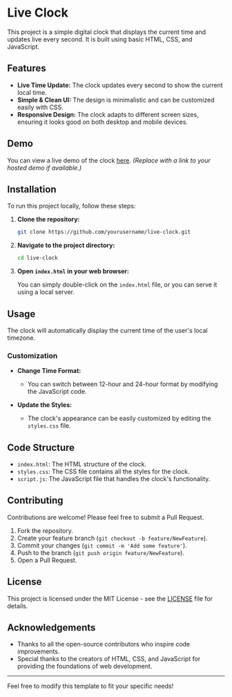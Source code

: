 # Live Clock

This project is a simple digital clock that displays the current time and updates live every second. It is built using basic HTML, CSS, and JavaScript.

## Features

- **Live Time Update:** The clock updates every second to show the current local time.
- **Simple & Clean UI:** The design is minimalistic and can be customized easily with CSS.
- **Responsive Design:** The clock adapts to different screen sizes, ensuring it looks good on both desktop and mobile devices.

## Demo

You can view a live demo of the clock [here](#). *(Replace with a link to your hosted demo if available.)*

## Installation

To run this project locally, follow these steps:

1. **Clone the repository:**

   ```bash
   git clone https://github.com/yourusername/live-clock.git
   ```

2. **Navigate to the project directory:**

   ```bash
   cd live-clock
   ```

3. **Open `index.html` in your web browser:**

   You can simply double-click on the `index.html` file, or you can serve it using a local server.

## Usage

The clock will automatically display the current time of the user's local timezone.

### Customization

- **Change Time Format:**
  - You can switch between 12-hour and 24-hour format by modifying the JavaScript code.

- **Update the Styles:**
  - The clock's appearance can be easily customized by editing the `styles.css` file.

## Code Structure

- `index.html`: The HTML structure of the clock.
- `styles.css`: The CSS file contains all the styles for the clock.
- `script.js`: The JavaScript file that handles the clock's functionality.

## Contributing

Contributions are welcome! Please feel free to submit a Pull Request.

1. Fork the repository.
2. Create your feature branch (`git checkout -b feature/NewFeature`).
3. Commit your changes (`git commit -m 'Add some feature'`).
4. Push to the branch (`git push origin feature/NewFeature`).
5. Open a Pull Request.

## License

This project is licensed under the MIT License - see the [LICENSE](LICENSE) file for details.

## Acknowledgements

- Thanks to all the open-source contributors who inspire code improvements.
- Special thanks to the creators of HTML, CSS, and JavaScript for providing the foundations of web development.

---

Feel free to modify this template to fit your specific needs!
